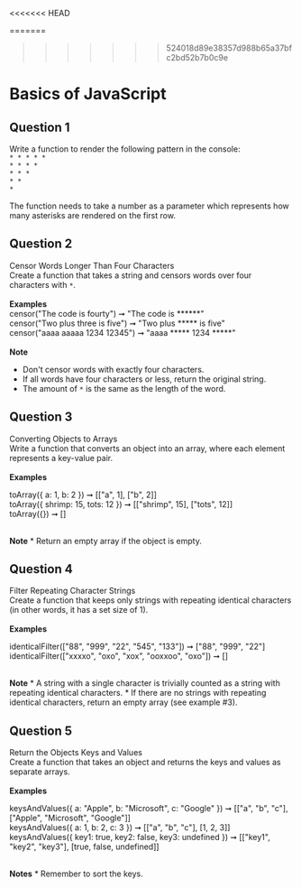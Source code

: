 <<<<<<< HEAD

=======
>>>>>>> 524018d89e38357d988b65a37bfc2bd52b7b0c9e
# Basics of JavaScript

## Question 1

Write a function to render the following pattern in the console:
<br/>
`* * * * *`<br/>
`* * * *`<br/>
`* * *`<br/>
`* *`<br/>
`*`<br/>

The function needs to take a number as a parameter which represents how many asterisks are rendered on the first row.

## Question 2

Censor Words Longer Than Four Characters<br/>
Create a function that takes a string and censors words over four characters with `*`.
<br/>
<br/>
<b>Examples</b>
<br/>
censor("The code is fourty") ➞ "The code is ******"<br/>
censor("Two plus three is five") ➞ "Two plus ***** is five"<br/>
censor("aaaa aaaaa 1234 12345") ➞ "aaaa ***** 1234 *****"<br/>
<br/>
<b>Note</b>
* Don't censor words with exactly four characters.
* If all words have four characters or less, return the original string.
* The amount of `*` is the same as the length of the word.

## Question 3

Converting Objects to Arrays<br/>
Write a function that converts an object into an array, where each element represents a key-value pair.
<br/>
<br/>
<b>Examples</b>
<br/>

toArray({ a: 1, b: 2 }) ➞ [["a", 1], ["b", 2]]
<br/>
toArray({ shrimp: 15, tots: 12 }) ➞ [["shrimp", 15], ["tots", 12]]<br/>
toArray({}) ➞ []<br/>

<br/>
<b>Note</b>
* Return an empty array if the object is empty.

## Question 4

Filter Repeating Character Strings<br/>
Create a function that keeps only strings with repeating identical characters (in other words, it has a set size of 1).
<br/>
<br/>
<b>Examples</b>
<br/>

identicalFilter(["88", "999", "22", "545", "133"]) 
➞ ["88", "999", "22"]<br/>
identicalFilter(["xxxxo", "oxo", "xox", "ooxxoo", "oxo"]) 
➞ []<br/>

<br/>
<b>Note</b>
* A string with a single character is trivially counted as a string with repeating identical characters.
* If there are no strings with repeating identical characters, return an empty array (see example #3).

## Question 5

Return the Objects Keys and Values<br/>
Create a function that takes an object and returns the keys and values as separate arrays.
<br/>
<br/>
<b>Examples</b>
<br/>

keysAndValues({ a: "Apple", b: "Microsoft", c: "Google" })
➞ [["a", "b", "c"], ["Apple", "Microsoft", "Google"]]
<br/>
keysAndValues({ a: 1, b: 2, c: 3 })
➞ [["a", "b", "c"], [1, 2, 3]]<br/>
keysAndValues({ key1: true, key2: false, key3: undefined })
➞ [["key1", "key2", "key3"], [true, false, undefined]]
<br/>

<br/>
<b>Notes</b>
* Remember to sort the keys.
